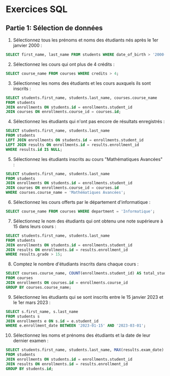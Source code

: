 
# Exercices SQL

## Partie 1: Sélection de données

1. Sélectionnez tous les prénoms et noms des étudiants nés après le 1er janvier 2000 :

```sql
SELECT first_name, last_name FROM students WHERE date_of_birth > '2000-01-01';
```

2. Sélectionnez les cours qui ont plus de 4 crédits :

```sql
SELECT course_name FROM courses WHERE credits > 4;
```

3. Sélectionnez les noms des étudiants et les cours auxquels ils sont inscrits :

```sql
SELECT students.first_name, students.last_name, courses.course_name 
FROM students 
JOIN enrollments ON students.id = enrollments.student_id
JOIN courses ON enrollments.course_id = courses.id;
```

4. Sélectionnez les étudiants qui n'ont pas encore de résultats enregistrés :

```sql
SELECT students.first_name, students.last_name 
FROM students 
LEFT JOIN enrollments ON students.id = enrollments.student_id
LEFT JOIN results ON enrollments.id = results.enrollment_id
WHERE results.id IS NULL;
```

5. Sélectionnez les étudiants inscrits au cours "Mathématiques Avancées" :

```sql
SELECT students.first_name, students.last_name 
FROM students 
JOIN enrollments ON students.id = enrollments.student_id
JOIN courses ON enrollments.course_id = courses.id
WHERE courses.course_name = 'Mathématiques Avancées';

```

6. Sélectionnez les cours offerts par le département d'informatique :

```sql
SELECT course_name FROM courses WHERE department = 'Informatique';
```

7. Sélectionnez le nom des étudiants qui ont obtenu une note supérieure à 15 dans leurs cours :

```sql
SELECT students.first_name, students.last_name 
FROM students 
JOIN enrollments ON students.id = enrollments.student_id
JOIN results ON enrollments.id = results.enrollment_id
WHERE results.grade > 15;
```

8. Comptez le nombre d'étudiants inscrits dans chaque cours :

```sql
SELECT courses.course_name, COUNT(enrollments.student_id) AS total_students
FROM courses 
JOIN enrollments ON courses.id = enrollments.course_id
GROUP BY courses.course_name;
```

9. Sélectionnez les étudiants qui se sont inscrits entre le 15 janvier 2023 et le 1er mars 2023 :
    
```sql
SELECT s.first_name, s.last_name
FROM students s
JOIN enrollments e ON s.id = e.student_id
WHERE e.enrollment_date BETWEEN '2023-01-15' AND '2023-03-01';
```

10. Sélectionnez les noms et prénoms des étudiants et la date de leur dernier examen :
    
```sql
SELECT students.first_name, students.last_name, MAX(results.exam_date) AS last_exam_date
FROM students 
JOIN enrollments ON students.id = enrollments.student_id
JOIN results ON enrollments.id = results.enrollment_id
GROUP BY students.id;
```
